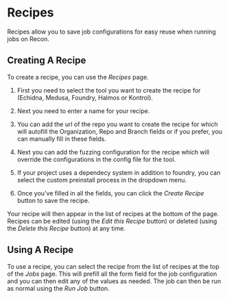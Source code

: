 # Recipes

Recipes allow you to save job configurations for easy reuse when running jobs on Recon.

## Creating A Recipe

To create a recipe, you can use the _Recipes_ page. 

1. First you need to select the tool you want to create the recipe for (Echidna, Medusa, Foundry, Halmos or Kontrol). 

2. Next you need to enter a name for your recipe. 

3. You can add the url of the repo you want to create the recipe for which will autofill the Organization, Repo and Branch fields or if you prefer, you can manually fill in these fields. 

4. Next you can add the fuzzing configuration for the recipe which will override the configurations in the config file for the tool. 

5. If your project uses a dependecy system in addition to foundry, you can select the custom preinstall process in the dropdown menu. 

6. Once you've filled in all the fields, you can click the _Create Recipe_ button to save the recipe. 

Your recipe will then appear in the list of recipes at the bottom of the page. Recipes can be edited (using the _Edit this Recipe_ button) or deleted (using the _Delete this Recipe_ button) at any time. 

## Using A Recipe

To use a recipe, you can select the recipe from the list of recipes at the top of the _Jobs_ page. This will prefill all the form field for the job configuration and you can then edit any of the values as needed. The job can then be run as normal using the _Run Job_ button. 





